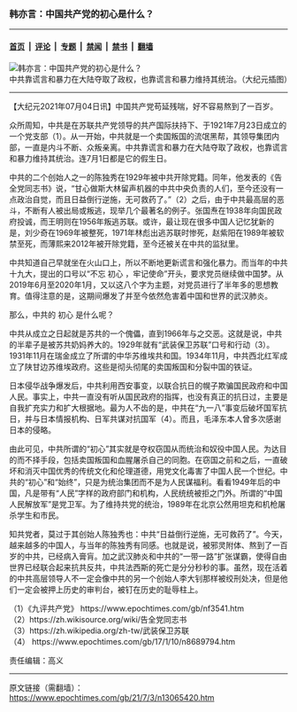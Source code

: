 ### 韩亦言：中国共产党的初心是什么？

---

#### [首页](../../../..?n13065420) &nbsp;|&nbsp; [评论](../../../../../epoch-comment?n13065420) &nbsp;|&nbsp; [专题](../../../../../epoch-special?n13065420) &nbsp;|&nbsp; [禁闻](../../../../../epoch-news?n13065420) &nbsp;|&nbsp; [禁书](../../../../../books?n13065420) &nbsp;|&nbsp; [翻墙](https://github.com/gfw-breaker/nogfw/blob/master/README.md?n13065420)


<div><img alt="韩亦言：中国共产党的初心是什么？" class="attachment-djy_600_400 size-djy_600_400 wp-post-image" src="https://i.epochtimes.com/assets/uploads/2021/07/id13065432-2021-07-03_223746-600x400.jpg"/>
<div class="caption">
 中共靠谎言和暴力在大陆夺取了政权，也靠谎言和暴力维持其统治。（大纪元插图）
</div></div><hr/><div class="post_content" id="artbody" itemprop="articleBody">
 <!-- article content begin -->
 <p>
  【大纪元2021年07月04日讯】中国共产党苟延残喘，好不容易熬到了一百岁。
 </p>
 <p>
  众所周知，中共是在苏联共产党领导的共产国际扶持下、于1921年7月23日成立的一个党支部（1）。从一开始，中共就是一个卖国叛国的流氓黑帮，其领导集团内部，一直是内斗不断、众叛亲离。中共靠谎言和暴力在大陆夺取了政权，也靠谎言和暴力维持其统治。连7月1日都是它的假生日。
 </p>
 <p>
  中共的二个创始人之一的陈独秀在1929年被中共开除党籍。同年，他发表的《告全党同志书》说，“甘心做斯大林留声机器的中共中央负责的人们，至今还没有一点政治自觉，而且日益倒行逆施，无可救药了。”（2）之后，由于中共最高层的恶斗，不断有人被出局或叛逃，现举几个最著名的例子。张国焘在1938年向国民政府投诚，而王明则在1956年叛逃苏联。或许，最让现在很多中国人记忆犹新的是，刘少奇在1969年被整死，1971年林彪出逃苏联时惨死，赵紫阳在1989年被软禁至死，而薄熙来2012年被开除党籍，至今还被关在中共的监狱里。
 </p>
 <p>
  中共知道自己早就坐在火山口上，所以不断地更新谎言和强化暴力。而当年的中共十九大，提出的口号以“不忘
  <ok href="https://www.epochtimes.com/gb/tag/%E5%88%9D%E5%BF%83.html">
   初心
  </ok>
  ，牢记使命”开头，要求党员继续做中国梦。从2019年6月至2020年1月，又以这八个字为主题，对党员进行了半年多的思想教育。值得注意的是，这期间爆发了并至今依然危害着中国和世界的武汉肺炎。
 </p>
 <p>
  那么，中共的
  <ok href="https://www.epochtimes.com/gb/tag/%E5%88%9D%E5%BF%83.html">
   初心
  </ok>
  是什么呢？
 </p>
 <p>
  中共从成立之日起就是苏共的一个傀儡，直到1966年与之交恶。这就是说，中共的半辈子是被苏共奶妈养大的。1929年就有“武装保卫苏联”口号和行动（3）。1931年11月在瑞金成立了所谓的中华苏维埃共和国。1934年11月，中共西北红军成立了陕甘边苏维埃政府。这些是彻头彻尾的卖国叛国和分裂中国的铁证。
 </p>
 <p>
  日本侵华战争爆发后，中共利用西安事变，以联合抗日的幌子欺骗国民政府和中国人民。事实上，中共一直没有听从国民政府的指挥，也没有真正的抗日过，主要是自我扩充实力和扩大根据地。最为人不齿的是，中共在“九一八”事变后破坏国军抗日，并与日本情报机构、日军共谋对抗国军（4）。而且，毛泽东本人曾多次感谢日本的侵略。
 </p>
 <p>
  由此可见，中共所谓的“初心”其实就是夺权窃国从而统治和奴役中国人民。为达目的而不择手段，包括卖国叛国和血腥屠杀自己的同胞。在窃国之前和之后，一直破坏和消灭中国优秀的传统文化和伦理道德，用党文化毒害了中国人民一个世纪。中共的“初心”和“始终”，只是为统治集团而不是为人民谋福利。看看1949年后的中国，凡是带有“人民”字样的政府部门和机构，人民统统被拒之门外。所谓的“中国人民解放军”是党卫军。为了维持共党的统治，1989年在北京公然用坦克和机枪屠杀学生和市民。
 </p>
 <p>
  知共党者，莫过于其创始人陈独秀也：中共“日益倒行逆施，无可救药了”。今天，越来越多的中国人，与当年的陈独秀有同感。也就是说，被邪灵附体、熬到了一百岁的中共，已经病入膏肓。加之武汉肺炎和中共的“一带一路”扩张谋霸，使得自由世界已经联合起来抗共反共，中共法西斯的死亡是分分秒秒的事。虽然，现在活着的中共高层领导人不一定会像中共的另一个创始人李大钊那样被绞刑处决，但是他们一定会被押上历史的审判台，被钉在历史的耻辱柱上。
 </p>
 <p>
  （1）《九评共产党》
  <ok href="https://www.epochtimes.com/gb/nf3541.htm">
   https://www.epochtimes.com/gb/nf3541.htm
  </ok>
  <br/>
  （2）https://zh.wikisource.org/wiki/告全党同志书
  <br/>
  （3）https://zh.wikipedia.org/zh-tw/武装保卫苏联
  <br/>
  （4）
  <ok href="https://www.epochtimes.com/gb/17/1/10/n8689794.htm">
   https://www.epochtimes.com/gb/17/1/10/n8689794.htm
  </ok>
 </p>
 <p>
  责任编辑：高义
 </p>
 <!-- article content end -->
 <div id="below_article_ad">
 </div>
</div>


---

原文链接（需翻墙）：https://www.epochtimes.com/gb/21/7/3/n13065420.htm
